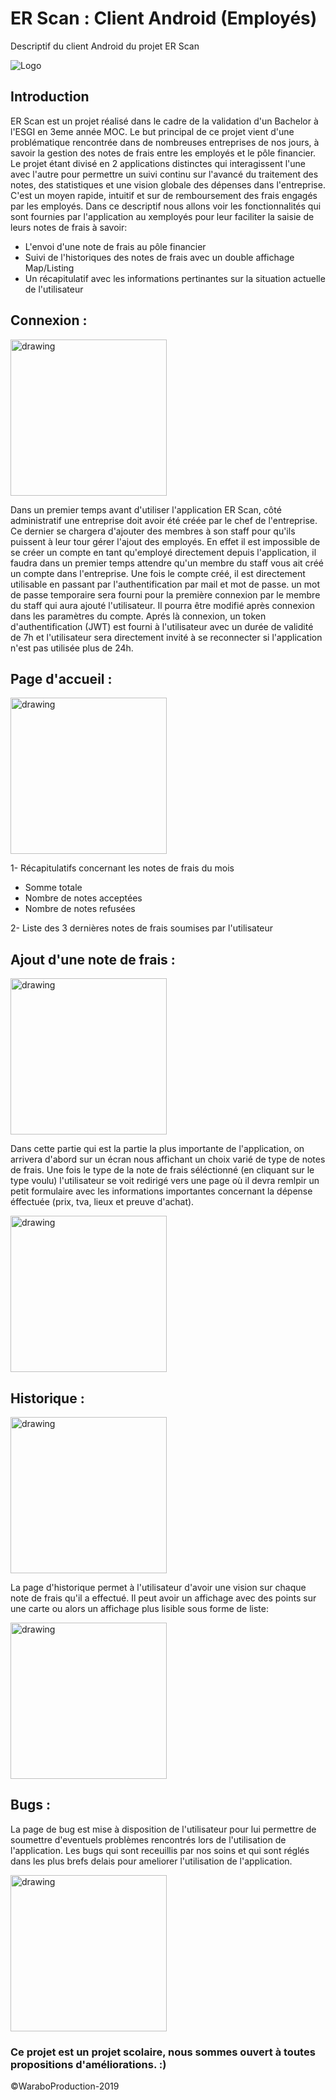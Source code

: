 # ER Scan : Client Android (Employés)

Descriptif du client Android du projet ER Scan

![Logo](erscan_docs/logo.png)


## Introduction

ER Scan est un projet réalisé dans le cadre de la validation d'un Bachelor à l'ESGI en 3eme année MOC. Le but principal de ce projet vient d'une problématique rencontrée dans de nombreuses entreprises de nos jours, à savoir la gestion des notes de frais entre les employés et le pôle financier. Le projet étant divisé en 2 applications distinctes qui interagissent l'une avec l'autre pour permettre un suivi continu sur l'avancé du traitement des notes, des statistiques et une vision globale des dépenses dans l'entreprise. C'est un moyen rapide, intuitif et sur de remboursement des frais engagés par les employés. Dans ce descriptif nous allons voir les fonctionnalités qui sont fournies par l'application au xemployés pour leur faciliter la saisie de leurs notes de frais à savoir: 
- L'envoi d'une note de frais au pôle financier
- Suivi de l'historiques des notes de frais avec un double affichage Map/Listing
- Un récapitulatif avec les informations pertinantes sur la situation actuelle de l'utilisateur

## Connexion : 

<img src="erscan_docs/login.png" alt="drawing" width="250"/>

Dans un premier temps avant d'utiliser l'application ER Scan, côté administratif une entreprise doit avoir été créée par le chef de l'entreprise. Ce dernier se chargera d'ajouter des membres à son staff pour qu'ils puissent à leur tour gérer l'ajout des employés. En effet il est impossible de se créer un compte en tant qu'employé directement depuis l'application, il faudra dans un premier temps attendre qu'un membre du staff vous ait créé un compte dans l'entreprise. Une fois le compte créé, il est directement utilisable en passant par l'authentification par mail et mot de passe. un mot de passe temporaire  sera fourni pour la première connexion par le membre du staff qui aura ajouté l'utilisateur. Il pourra être modifié après connexion dans les paramètres du compte. Aprés là connexion, un token d'authentification (JWT) est fourni à l'utilisateur avec un durée de validité de 7h et l'utilisateur sera directement invité à se reconnecter si l'application n'est pas utilisée plus de 24h.


## Page d'accueil : 

<img src="erscan_docs/home.png" alt="drawing" width="250"/>

1- Récapitulatifs concernant les notes de frais du mois

- Somme totale
- Nombre de notes acceptées
- Nombre de notes refusées

2- Liste des 3 dernières notes de frais soumises par l'utilisateur




## Ajout d'une note de frais : 


<img src="erscan_docs/er-form.png" alt="drawing" width="250"/>


Dans cette partie qui est la partie la plus importante de l'application, on arrivera d'abord sur un écran nous affichant un choix varié de type de notes de frais. Une fois le type de la note de frais séléctionné (en cliquant sur le type voulu) l'utilisateur se voit redirigé vers une page où il devra remlpir un petit formulaire avec les informations importantes concernant la dépense éffectuée (prix, tva, lieux et preuve d'achat).

<img src="erscan_docs/er-form2.png" alt="drawing" width="250"/>



## Historique : 


<img src="erscan_docs/map.png" alt="drawing" width="250"/>

La page d'historique permet à l'utilisateur d'avoir une vision sur chaque note de frais qu'il a effectué. Il peut avoir un affichage avec des points sur une carte ou alors un affichage plus lisible sous forme de liste: 

<img src="erscan_docs/er-list-display.png" alt="drawing" width="250"/>


## Bugs : 


La page de bug est mise à disposition de l'utilisateur pour lui permettre de soumettre d'eventuels problèmes rencontrés lors de l'utilisation de l'application. Les bugs qui sont receuillis par nos soins et qui sont réglés dans les plus brefs delais pour ameliorer l'utilisation de l'application.

<img src="erscan_docs/er-bugs.png" alt="drawing" width="250"/>


### Ce projet est un projet scolaire, nous sommes ouvert à toutes propositions d'améliorations. :)

©WaraboProduction-2019
